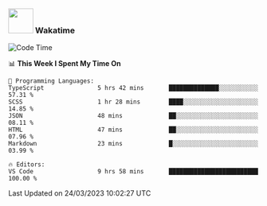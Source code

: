 ### <img src="https://media.giphy.com/media/VgCDAzcKvsR6OM0uWg/giphy.gif" width="50"> Wakatime

  <!--START_SECTION:waka-->
![Code Time](http://img.shields.io/badge/Code%20Time-1%2C331%20hrs%2020%20mins-blue)

📊 **This Week I Spent My Time On** 

```text
💬 Programming Languages: 
TypeScript               5 hrs 42 mins       ██████████████░░░░░░░░░░░   57.31 % 
SCSS                     1 hr 28 mins        ████░░░░░░░░░░░░░░░░░░░░░   14.85 % 
JSON                     48 mins             ██░░░░░░░░░░░░░░░░░░░░░░░   08.11 % 
HTML                     47 mins             ██░░░░░░░░░░░░░░░░░░░░░░░   07.96 % 
Markdown                 23 mins             █░░░░░░░░░░░░░░░░░░░░░░░░   03.99 % 

🔥 Editors: 
VS Code                  9 hrs 58 mins       █████████████████████████   100.00 % 
```


 Last Updated on 24/03/2023 10:02:27 UTC
<!--END_SECTION:waka-->
